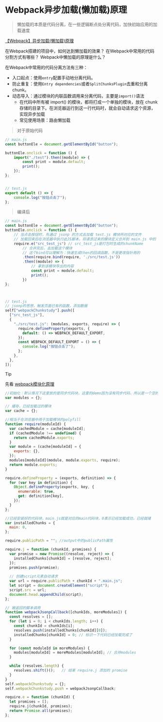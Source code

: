 # Webpack异步加载(懒加载)原理
> 懒加载的本质是代码分离，在一些逻辑断点处分离代码，加快初始应用的加载速度

[【Webpack】异步加载(懒加载)原理](https://juejin.cn/post/7152516872330543141/)

在Webpack搭建的项目中，如何达到懒加载的效果？
在Webpack中常用的代码分割方式有哪些？
Webpack中懒加载的原理是什么？

在Webpack中常用的代码分离方法有三种：
- 入口起点：使用`entry`配置手动地分离代码。
- 防止重复：使用`Entry dependencies`或者`SplitChunksPlugin`去重和分离 chunk。
- 动态导入：通过模块的内联函数调用来分离代码，主要是`import()`语法
  - 在代码中所有被 import() 的模块，都将打成一个单独的模块，放在 chunk 存储的目录下。在浏览器运行到这一行代码时，就会自动请求这个资源，实现异步加载
  - 常见使用场景：路由懒加载


> 对于原始代码
```js
// main.js
const buttonEle = document.getElementById("button");

buttonEle.onclick = function () {
    import("./test").then((module) => {
        const print = module.default;
        print();
    });
};


// test.js
export default () => {
    console.log("按钮点击了");
};
```

> 编译后
```js
// main.js
const buttonEle = document.getElementById("button");
buttonEle.onclick = function () {
    // 当点击按钮时，先通过 jsonp 的方式去加载 test.js 模块所对应的文件
    // 加载回来后在浏览器中执行此JS脚本，将请求过来的模块定义合并到 main.js 中的 modules 中去
    require.e("src_test_js") // src_test_js是打包时生成的chunkName
        // 合并完后，去加载这个模块
        // 这个bind可以理解为：快速生成then的回调函数，不是更改指针用的
        .then(require.bind(require, './src/test.js'))
        .then((module) => {
            // 拿到该模块导出的内容
            const print = module.default;
            print();
        })
};



// test.js
// jsonp的思想，触发页面已有的函数，添加数据
self["webpackChunkstudy"].push([
  ["src_test_js"],
  {
    "./src/test.js": (modules, exports, require) => {
      require.defineProperty(exports, {
        default: () => WEBPACK_DEFAULT_EXPORT,
      });
      const WEBPACK_DEFAULT_EXPORT = () => {
        console.log("按钮点击了");
      };
    },
  },
]);
```

> [!TIP]
> 先看 [webpack模块化原理]('./构建体系01-webpack模块化原理.md) 
```js
//初始化：默认情况下这里放的是同步代码块，这里的demo因为没有同步代码，所以是一个空的模块对象
var modules = {};

// 缓存，已经加载过的模块
var cache = {};

//相当于在浏览器中用于加载模块的polyfill
function require(moduleId) {
  var cachedModule = cache[moduleId];
  if (cachedModule !== undefined) {
    return cachedModule.exports;
  }
  var module = (cache[moduleId] = {
    exports: {},
  });
  modules[moduleId](module, module.exports, require);
  return module.exports;
}

require.defineProperty = (exports, definition) => {
  for (var key in definition) {
    Object.defineProperty(exports, key, {
      enumerable: true,
      get: definition[key],
    });
  }
};

//已经安装好的代码块，main.js就是对应的main代码块，0表示已经加载成功，已经就绪
var installedChunks = {
  main: 0,
};

require.publicPath = ""; //output中的publicPath属性

require.j = function (chunkId, promises) {
  var promise = new Promise((resolve, reject) => {
    installedChunks[chunkId] = [resolve, reject];
  });
  promises.push(promise);
  
  // 创建script元素自动请求
  var url = require.publicPath + chunkId + ".main.js";
  let script = document.createElement("script");
  script.src = url;
  document.head.appendChild(script);
};

// 被返回的脚本调用
function webpackJsonpCallback([chunkIds, moreModules]) {
  const resolves = [];
  for (let i = 0; i < chunkIds.length; i++) {
    const chunkId = chunkIds[i];
    resolves.push(installedChunks[chunkId][0]);
    installedChunks[chunkId] = 0; // 标识一下代码已经加载完成了
  }

  for (const moduleId in moreModules) {
    modules[moduleId] = moreModules[moduleId]; // 合并modules
  }

  while (resolves.length) {
    resolves.shift()();   // 结束 require.j 添加的 promise
  }
}
self.webpackChunkstudy = {};
self.webpackChunkstudy.push = webpackJsonpCallback;

require.e = function (chunkId) {
  let promises = [];
  require.j(chunkId, promises);
  return Promise.all(promises);
};
```



